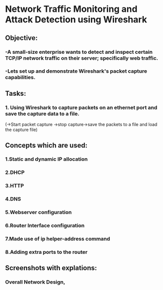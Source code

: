 # Network Traffic Monitoring and Attack Detection using Wireshark

## Objective: 
### -A small-size enterprise wants to detect and inspect certain TCP/IP network traffic on their server; specifically web traffic.
### -Lets set up and demonstrate Wireshark's packet capture capabilities.

## Tasks:
### 1.	Using Wireshark to capture packets on an ethernet port and save the capture data to a file.
 (->Start packet capture ->stop capture->save the packets to a file and load the capture file)


## Concepts which are used:
### 1.Static and dynamic IP allocation 
### 2.DHCP 
### 3.HTTP 
### 4.DNS 
### 5.Webserver configuration 
### 6.Router Interface configuration 
### 7.Made use of ip helper-address command 
### 8.Adding extra ports to the router 

## Screenshots with explations:
### Overall Network Design,
